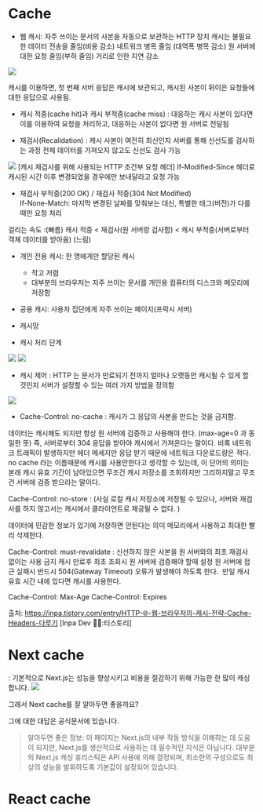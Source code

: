 # Cache

- 웹 캐시: 자주 쓰이는 문서의 사본을 자동으로 보관하는 HTTP 장치
캐시는 불필요한 데이터 전송을 줄임(비용 감소)
네트워크 병목 줄임 (대역폭 병목 감소)
원 서버에 대한 요청 줄임(부하 줄임)
거리로 인한 지연 감소 

![](https://static.toss.im/ipd-tcs/toss_core/live/f33c6cc3-3be0-4db2-a687-e53fcf06e6d6/Untitled.png)

캐시를 이용하면, 첫 번째 서버 응답은 캐시에 보관되고, 캐시된 사본이 뒤이은 요청들에 대한 응답으로 사용됨. 

- 캐시 적중(cache hit)과 캐시 부적중(cache miss)
: 대응하는 캐시 사본이 있다면 이를 이용하여 요청을 처리하고, 대응하는 사본이 없다면 원 서버로 전달됨

- 재검사(Recalidation)
: 캐시 사본이 여전히 최신인지 서버를 통해 신선도를 검사하는 과정
전체 데이터를 가져오지 않고도 신선도 검사 가능

![](https://www.keycdn.com/img/support/if-modified-since.png)
[캐시 재검사를 위해 사용되는 HTTP 조건부 요청 헤더]
If-Modified-Since 헤더로 캐시된 시간 이후 변경되었을 경우에만 보내달라고 요청 가능
- 재검사 부적중(200 OK) / 재검사 적중(304 Not Modified)  
If-None-Match: 마지막 변경된 날짜를 맞춰보는 대신, 특별한 태그(버전)가 다를 때만 요청 처리

걸리는 속도 :(빠름) 캐시 적중 < 재검사(원 서버랑 검사함) < 캐시 부적중(서버로부터 객체 데이터를 받아옴) (느림)

- 개인 전용 캐시: 한 명에게만 할당된 캐시
  - 작고 저렴
  - 대부분의 브라우저는 자주 쓰이는 문서를 개인용 컴퓨터의 디스크와 메모리에 저장함
- 공용 캐시: 사용자 집단에게 자주 쓰이는 페이지(프락시 서버)

- 캐시망

- 캐시 처리 단계

![](https://blog.kakaocdn.net/dn/bjhTnJ/btsH9W1e8bh/KL7jC1YvQjECtKEbAjFkkK/img.png)
![](https://blog.kakaocdn.net/dn/ukAN8/btrJrQAozEe/nLg2Kb0SQaoa8QGhiNmRA1/img.png)

- 캐시 제어
: HTTP 는 문서가 만료되기 전까지 얼마나 오랫동안 캐시될 수 있게 할 것인지 서버가 설정할 수 있는 여러 가지 방법을 정의함

![](https://cdn.inflearn.com/public/files/posts/741ad8ff-2310-4e05-9a7a-da6ed5759b44/%E1%84%89%E1%85%B3%E1%84%8F%E1%85%B3%E1%84%85%E1%85%B5%E1%86%AB%E1%84%89%E1%85%A3%E1%86%BA%202020-12-28%20%E1%84%8B%E1%85%A9%E1%84%92%E1%85%AE%204.48.54.png)

- Cache-Control: no-cache
: 캐시가 그 응답의 사본을 만드는 것을 금지함.


데이터는 캐시해도 되지만 항상 원 서버에 검증하고 사용해야 한다. (max-age=0 과 동일한 뜻)
즉, 서버로부터 304 응답을 받아야 캐시에서 가져온다는 말이다. 비록 네트워크 트래픽이 발생하지만 헤더 메세지만 응답 받기 때문에 네트워크 다운로드량은 적다.
no cache 라는 이름때문에 캐시를 사용안한다고 생각할 수 있는데, 이 단어의 의미는 본래 캐시 유효 기간이 남아있으면 무조건 캐시 저장소를 조회하지만 그리하지말고 무조건 서버에 검증 받으라는 말이다.


Cache-Control: no-store
: 
(사실 로컬 캐시 저장소에 저장될 수 있으나, 서버와 재검사를 하지 않고서는 캐시에서 클라이언트로 제공될 수 없다. )

데이터에 민감한 정보가 있기에 저장하면 안된다는 의미
메모리에서 사용하고 최대한 빨리 삭제한다.


Cache-Control: must-revalidate
: 신선하지 않은 사본을 원 서버와의 최초 재검사 없이는 사용 금지
캐시 만료후 최초 조회시 원 서버에 검증해야 할때 설정
원 서버에 접근 실패시 반드시 504(Gateway Timeout) 오류가 발생해야 하도록 한다. 
만일 캐시 유효 시간 내에 있다면 캐시를 사용한다.

Cache-Control: Max-Age
Cache-Control: Expires

출처: https://inpa.tistory.com/entry/HTTP-🌐-웹-브라우저의-캐시-전략-Cache-Headers-다루기 [Inpa Dev 👨‍💻:티스토리]


# Next cache
: 기본적으로 Next.js는 성능을 향상시키고 비용을 절감하기 위해 가능한 한 많이 캐싱합니다.
![](https://h8dxkfmaphn8o0p3.public.blob.vercel-storage.com/docs/dark/caching-overview.png)


그래서 Next cache를 잘 알아두면 좋을까요?

그에 대한 대답은 공식문서에 있습니다. 

> 알아두면 좋은 정보: 이 페이지는 Next.js의 내부 작동 방식을 이해하는 데 도움이 되지만, Next.js를 생산적으로 사용하는 데 필수적인 지식은 아닙니다. 대부분의 Next.js 캐싱 휴리스틱은 API 사용에 의해 결정되며, 최소한의 구성으로도 최상의 성능을 발휘하도록 기본값이 설정되어 있습니다.

# React cache
